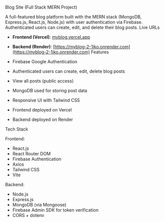 Blog Site (Full Stack MERN Project)

A full-featured blog platform built with the MERN stack (MongoDB, Express.js, React.js, Node.js) with user authentication via Firebase. Authenticated users can create, edit, and delete their blog posts.
Live URLs
- **Frontend (Vercel)**: [myblog.vercel.app](https://myblog.vercel.app/)
- **Backend (Render)**: [https://myblog-2-1iko.onrender.com](https://myblog-2-1iko.onrender.com)
Features

-  Firebase Google Authentication
-  Authenticated users can create, edit, delete blog posts
-  View all posts (public access)
-  MongoDB used for storing post data
-  Responsive UI with Tailwind CSS
-  Frontend deployed on Vercel
-  Backend deployed on Render

Tech Stack

Frontend:
- React.js
- React Router DOM
- Firebase Authentication
- Axios
- Tailwind CSS
- Vite

Backend:
- Node.js
- Express.js
- MongoDB (via Mongoose)
- Firebase Admin SDK for token verification
- CORS + dotenv


